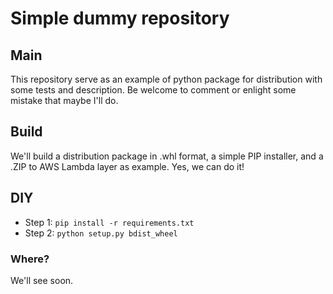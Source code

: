 # Simple dummy repository

## Main
This repository serve as an example of python package for distribution with some tests and description. Be welcome to comment or enlight some mistake that maybe I'll do.

## Build
We'll build a distribution package in .whl format, a simple PIP installer, and a .ZIP to AWS Lambda layer as example. Yes, we can do it!

## DIY
- Step 1:
`pip install -r requirements.txt`
- Step 2:
`python setup.py bdist_wheel`

### Where?
We'll see soon.
